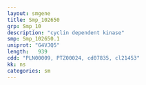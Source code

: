 ```yaml
---
layout: smgene
title: Smp_102650
grp: Smp_10
description: "cyclin dependent kinase"
smp: Smp_102650.1
uniprot: "G4VJQ5"
length:   939
cdd: "PLN00009, PTZ00024, cd07835, cl21453"
kk: ns
categories: sm
---
```

